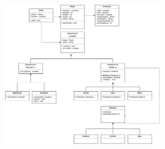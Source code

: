 ![](https://raw.githubusercontent.com/Kodluyoruz/taskforce/main/java102/advgame-1/figures/class-diagram.jpg)

